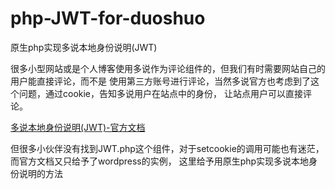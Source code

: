 # php-JWT-for-duoshuo
原生php实现多说本地身份说明(JWT)

很多小型网站或是个人博客使用多说作为评论组件的，但我们有时需要网站自己的用户能直接评论，而不是
使用第三方账号进行评论，当然多说官方也考虑到了这个问题，通过cookie，告知多说用户在站点中的身份，
让站点用户可以直接评论。

[多说本地身份说明(JWT)-官方文档](http://dev.duoshuo.com/docs/501e6ce1cff715f71800000d)

但很多小伙伴没有找到JWT.php这个组件，对于setcookie的调用可能也有迷茫，而官方文档又只给予了wordpress的实例，
这里给予用原生php实现多说本地身份说明的方法
